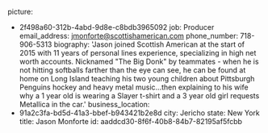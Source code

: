 picture:
  - 2f498a60-312b-4abd-9d8e-c8bdb3965092
job: Producer
email_address: jmonforte@scottishamerican.com
phone_number: 718-906-5313
biography: 'Jason joined Scottish American at the start of 2015 with 11 years of personal lines experience, specializing in high net worth accounts. Nicknamed "The Big Donk" by teammates - when he is not hitting softballs farther than the eye can see, he can be found at home on Long Island teaching his two young children about Pittsburgh Penguins hockey and heavy metal music...then explaining to his wife why a 1 year old is wearing a Slayer t-shirt and a 3 year old girl requests Metallica in the car.'
business_location:
  - 91a2c3fa-bd5d-41a3-bbef-b943421b2e8d
city: Jericho
state: New York
title: Jason Monforte
id: aaddcd30-8f6f-40b8-84b7-82195af5fcbb
